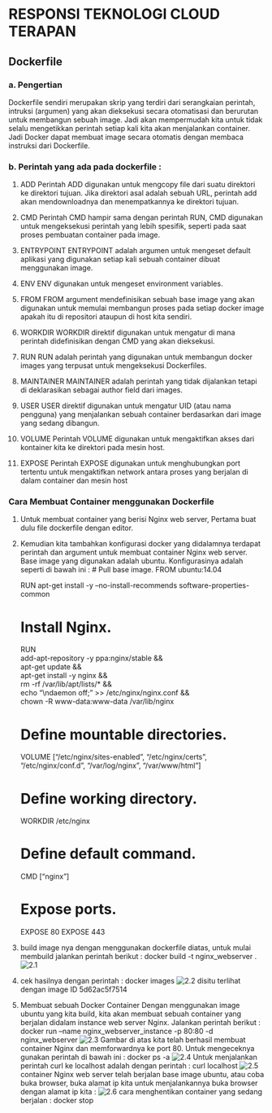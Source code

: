 # RESPONSI TEKNOLOGI CLOUD TERAPAN 

## Dockerfile

### a. Pengertian 
Dockerfile sendiri merupakan skrip yang terdiri dari serangkaian perintah, intruksi (argumen) yang akan dieksekusi secara 
otomatisasi dan berurutan untuk membangun sebuah image. Jadi akan mempermudah kita untuk tidak selalu mengetikkan perintah setiap kali kita 
akan menjalankan container. Jadi Docker dapat membuat image secara otomatis dengan membaca instruksi dari Dockerfile.

### b. Perintah yang ada pada dockerfile :
1. ADD
Perintah ADD digunakan untuk mengcopy file dari suatu direktori ke direktori tujuan.
Jika direktori asal adalah sebuah URL, perintah add akan mendownloadnya dan menempatkannya ke direktori tujuan.

2. CMD
Perintah CMD hampir sama dengan perintah RUN, CMD digunakan untuk mengeksekusi perintah yang lebih spesifik, 
seperti pada saat proses pembuatan container pada image.

3. ENTRYPOINT
ENTRYPOINT adalah argumen untuk mengeset default aplikasi yang digunakan setiap kali sebuah container dibuat menggunakan image.

4. ENV
ENV digunakan untuk mengeset environment variables.

5. FROM
FROM argument mendefinisikan sebuah base image yang akan digunakan untuk memulai membangun proses pada setiap docker image 
apakah itu di repositori ataupun di host kita sendiri.

6. WORKDIR
WORKDIR direktif digunakan untuk mengatur di mana perintah didefinisikan dengan CMD yang akan dieksekusi.

7. RUN
RUN adalah perintah yang digunakan untuk membangun docker images yang terpusat untuk mengeksekusi Dockerfiles.

8. MAINTAINER
MAINTAINER adalah perintah yang tidak dijalankan tetapi di deklarasikan sebagai author field dari images.

9. USER
USER direktif digunakan untuk mengatur UID (atau nama pengguna) yang menjalankan sebuah container berdasarkan dari image yang sedang dibangun.

10. VOLUME
Perintah VOLUME digunakan untuk mengaktifkan akses dari kontainer kita ke direktori pada mesin host.

11. EXPOSE
Perintah EXPOSE digunakan untuk menghubungkan port tertentu untuk mengaktifkan network antara proses yang berjalan di dalam container dan mesin host

### Cara Membuat Container menggunakan Dockerfile

1. Untuk  membuat container yang berisi Nginx web server, Pertama buat dulu file dockerfile dengan editor.
2. Kemudian kita tambahkan konfigurasi docker yang didalamnya terdapat perintah dan argument untuk membuat container Nginx web server. 
   Base image yang digunakan adalah ubuntu. 
   Konfigurasinya adalah seperti di bawah ini :
       # Pull base image.
    FROM ubuntu:14.04

    RUN apt-get install -y –no-install-recommends software-properties-common

    # Install Nginx.
    RUN \
    add-apt-repository -y ppa:nginx/stable && \
    apt-get update && \
    apt-get install -y nginx && \
    rm -rf /var/lib/apt/lists/* && \
    echo “\ndaemon off;” >> /etc/nginx/nginx.conf && \
    chown -R www-data:www-data /var/lib/nginx

    # Define mountable directories.
    VOLUME [“/etc/nginx/sites-enabled”, “/etc/nginx/certs”, “/etc/nginx/conf.d”, “/var/log/nginx”, “/var/www/html”]

    # Define working directory.
    WORKDIR /etc/nginx

    # Define default command.
    CMD [“nginx”]

    # Expose ports.
    EXPOSE 80
    EXPOSE 443
	
3. build image nya dengan menggunakan dockerfile diatas, untuk mulai membuild jalankan perintah berikut :
    docker build -t nginx_webserver .
	![2.1]()
	
4. cek hasilnya dengan perintah :
    docker images
	![2.2]()
	disitu terlihat dengan image ID 5d62ac5f7514
	
5. Membuat sebuah Docker Container
Dengan menggunakan image ubuntu yang kita build, kita akan membuat sebuah container yang berjalan didalam 
instance web server Nginx. Jalankan perintah berikut :
     docker run –name nginx_webserver_instance -p 80:80 -d nginx_webserver
	![2.3]()
Gambar di atas kita telah berhasil membuat container Nginx dan memforwardnya ke port 80. 
Untuk mengeceknya gunakan perintah di bawah ini :
      docker ps -a
	 ![2.4]() 
Untuk menjalankan perintah curl ke localhost adalah dengan perintah :
     curl localhost
	  ![2.5]() 
container Nginx  web server telah berjalan base image ubuntu, atau coba buka browser, buka alamat ip kita
untuk menjalankannya buka browser dengan alamat ip kita :
      ![2.6]() 
cara menghentikan container yang sedang berjalan :
      docker stop <container id> 
	  
	